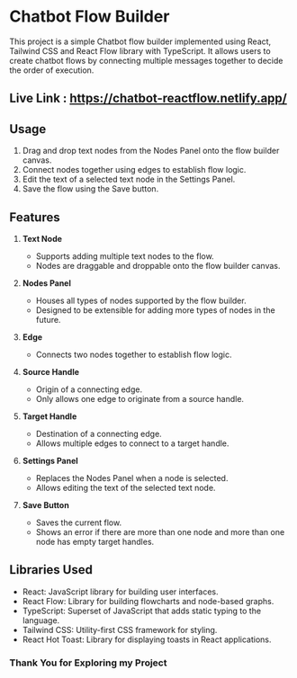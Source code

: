 # Chatbot Flow Builder

This project is a simple Chatbot flow builder implemented using React, Tailwind CSS and React Flow library with TypeScript. It allows users to create chatbot flows by connecting multiple messages together to decide the order of execution.

## Live Link : https://chatbot-reactflow.netlify.app/


## Usage

1. Drag and drop text nodes from the Nodes Panel onto the flow builder canvas.
2. Connect nodes together using edges to establish flow logic.
3. Edit the text of a selected text node in the Settings Panel.
4. Save the flow using the Save button.

## Features

1. **Text Node**
   - Supports adding multiple text nodes to the flow.
   - Nodes are draggable and droppable onto the flow builder canvas.

2. **Nodes Panel**
   - Houses all types of nodes supported by the flow builder.
   - Designed to be extensible for adding more types of nodes in the future.

3. **Edge**
   - Connects two nodes together to establish flow logic.

4. **Source Handle**
   - Origin of a connecting edge.
   - Only allows one edge to originate from a source handle.

5. **Target Handle**
   - Destination of a connecting edge.
   - Allows multiple edges to connect to a target handle.

6. **Settings Panel**
   - Replaces the Nodes Panel when a node is selected.
   - Allows editing the text of the selected text node.

7. **Save Button**
   - Saves the current flow.
   - Shows an error if there are more than one node and more than one node has empty target handles.

## Libraries Used

- React: JavaScript library for building user interfaces.
- React Flow: Library for building flowcharts and node-based graphs.
- TypeScript: Superset of JavaScript that adds static typing to the language.
- Tailwind CSS: Utility-first CSS framework for styling.
- React Hot Toast: Library for displaying toasts in React applications.







### Thank You for Exploring my Project 